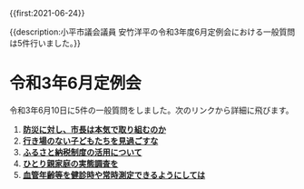 {{first:2021-06-24}}

{{description:小平市議会議員 安竹洋平の令和3年度6月定例会における一般質問は5件行いました。}}

# 令和3年6月定例会

令和3年6月10日に5件の一般質問をしました。次のリンクから詳細に飛びます。

1. **[防災に対し、市長は本気で取り組むのか](./1-sityou-bousai-honkijanaidesyo.md)**
1. **[行き場のない子どもたちを見過ごすな](./2-ikibanonai-kodomotachi.md)**
1. **[ふるさと納税制度の活用について](./3-furusato-nouzei.md)**
1. **[ひとり親家庭の実態調査を](./4-hitorioya-katei-jittai-chousa.md)**
1. **[血管年齢等を健診時や常時測定できるようにしては](./5-kekkan-nenrei.md)**
